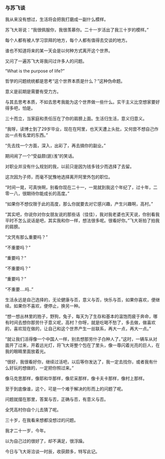 ### 与苏飞谈

我从来没有想过，生活将会把我打磨成一副什么模样。

苏飞大哥说：“我很佩服你，我很羡慕你。二十一岁活出了我三十岁的模样。”

每个人都有被人学习崇拜的地方，每个人都有值得去交谈的地方。

谁也不知道将来的某一天会是以何种方式离开这个世界。

又问了一遍苏飞大哥我问过许多人的问题。

“What is the purpose of life?”

哲学的问题统统都是思考“这个世界本质是什么？”这种伪命题。

意义是前期是需要有受力方。

与其去思考本质，不如去思考我能为这个世界做一些什么。实干主义比空想家要好得多吧，怕是。

三十而立，当家庭和责任压在了你的肩膀上面。生活归生活，意义归意义。

“我呀，读博士到了29岁毕业，现在在阿里，也天天遭上头批，又何尝不想自己作出一点有名堂的东西。”

“先去找一个方面，深入，出彩了，再去搞你的副业。”

期间闹了一个“受益颇(匪)浅”的笑话。

对职业并没有什么规划的我，以前只是因为钱多钱少而选择了去留。

这次因为子师，而毫不犹豫地选择离开阿里外包的职位。

“时间一晃，可真快啊，别看你现在二十一，一晃就到我这个年纪了，过十年，二零一八，很期待你能成长的高度。”

“如果你不想仅限于此的高度，那么你就要去对它感兴趣，产生兴趣啊，高村。”

“其实吧，你说你对你女朋友说的那些话（佳佳），我对我老婆也天天说，你别看我平时不怎么说话是吧，其实我和你一样，想法很多呢。很看好你。”飞大哥拍了拍我的肩膀。

“文凭有那么重要吗？”

“不重要吗？”

“重要吗？”

“不重要吗？”

“重要吗？”

“不重要….吗..”

生活永远是自己选择的，无论健康与否，意义与否，快乐与否，如果你喜欢，便继续。如果你不喜欢，便停止，换另一种。

“想一想丛林里的狍子，野狗，兔子，每天为了生存和基本的温饱而疲于奔命，哪有时间去想你那劳什子意义呢，高村？你呀，就是吃喝不愁了，多去做，做喜欢的，喜欢现在做的，让自己和这个世界产生一丝联系，再大一点，再大一点。”

“就让我们活得像一个中国人一样，别去想那劳什子白种人了。”这时，一辆车从对面开了过来，开着远光灯，将飞大哥整个包在了里头，像一尊闪着光亮的巨人，在我的眼睛里面放着光。

“很好，我很看好你，继续过活吧，以后等你发达了，我一定去找你，或者我有什么好玩的想做的，一定把你照过来。”

像马克思那样，像耶和华那样，像尼采那样，像卡夫卡那样，像村上那样。

至于到底像谁，这个，可是一个难于解决的形而上的问题了呢。

问题就摆在那里，答案与否，正确与否，有意义与否。

全凭高村你自个儿去猜了呢。





三十岁，在我看来想都没想过的问题。

我才二十一岁，今年。

以为自己过的很好了，却不满足，很浮躁。

今日与飞大哥洽谈一时辰，收获颇多，特写此记。

